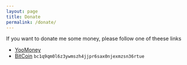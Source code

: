 ```yaml
---
layout: page
title: Donate
permalink: /donate/
---
```


If you want to donate me some money, please follow one of theese links
* [YooMoney](https://yoomoney.ru/to/4100118250788237)
* [BitCoin](bitcoin:BC1Q9QM0L6Z3YWMSZH4JJPR6SAX0NJEXMZSN36RTUE?label=freeipa-xyz%20donations&message=freeipa-xyz%20donations) `bc1q9qm0l6z3ywmszh4jjpr6sax0njexmzsn36rtue`
